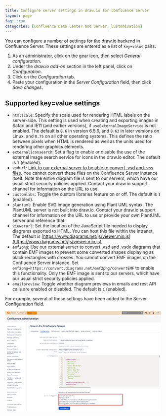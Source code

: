 ```yaml
---
title: Configure server settings in draw.io for Confluence Server
layout: page
faq: true
categories: [Confluence Data Center and Server, Customisation]
---
```


You can configure a number of settings for the draw.io backend in Confluence Server. These settings are entered as a list of ``key=value`` pairs.

1. As an administrator, click on the gear icon, then select _General configuration_.
2. Under the _draw.io add-on_ section in the left panel, click on _Configuration_.
3. Click on the _Configuration_ tab.
4. Paste your configuration in the _Server Configuration_ field, then click _Save changes_.

## Supported key=value settings

* ``htmlscale``: Specify the scale used for rendering HTML labels on the server-side. This setting is used when creating and exporting images in Safari and IE11 (and earlier versions), if ``useExternalImageService`` is not enabled. The default is ``0.6`` in version 6.5.6, and ``0.63`` in later versions on Linux, and ``0.75`` on all other operating systems. This defines the ratio between pixels when HTML is rendered as well as the units used for rendering other graphics elements.
* ``externaliconsearch``: Set a flag to enable or disable the use of the external image search service for icons in the draw.io editor. The default is ``1`` (enabled).
* ``vsdurl``: [Link to our external server to be able to convert .vsd and .vss files](https://convert.diagrams.net/VsdConverter/api/converter). You cannot convert these files on the Confluence Server instance itself.  Note the entire diagram file is sent to our servers, which have our usual strict security policies applied. Contact your draw.io support channel for information on the URL to use.
* ``customlibs``: Toggle the custom libraries feature on or off. The default is ``1`` (enabled).
* ``plantuml``: Enable SVG image generation using Plant UML syntax. The PlantUML server is not built into draw.io. Contact your draw.io support channel for information on the URL to use or provide your own PlantUML server and reference that.
* ``viewerurl``: Set the location of the JavaScript file needed to display diagrams exported to HTML. You can host this file within the intranet. The default is [https://www.diagrams.net/js/viewer.min.js](https://www.diagrams.net/js/viewer.min.js).
* ``emf2png``: Use our external server to convert .vsd and .vsdx diagrams that contain EMF images to prevent some converted shapes displaying as black rectangles with crosses. You cannot convert EMF images on the Confluence Server instance. Set ``emf2png=https://convert.diagrams.net/emf2png/convertEMF`` to enable this functionality. Only the EMF image is sent to our servers, which have our usual strict security policies applied.
* ``emailpreview``: Toggle whether diagram previews in emails and rest API calls are enabled or disabled. The default is ``1`` (enabled).

For example, several of these settings have been added to the Server Configuration field.

<img src="/assets/img/blog/server-settings-drawio-confluence-server.png" style="max-width:100%;height:auto;" alt="Configure the Server Settings for draw.io in Confluence Server">
